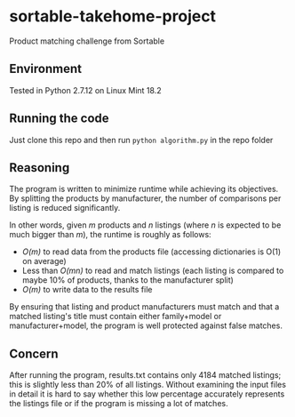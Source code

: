 # sortable-takehome-project
Product matching challenge from Sortable

## Environment
Tested in Python 2.7.12 on Linux Mint 18.2

## Running the code
Just clone this repo and then run `python algorithm.py` in the repo folder

## Reasoning

The program is written to minimize runtime while achieving its objectives. By splitting the products by manufacturer, the number of comparisons per listing is reduced significantly.

In other words, given *m* products and *n* listings (where *n* is expected to be much bigger than *m*), the runtime is roughly as follows:
- *O(m)* to read data from the products file (accessing dictionaries is O(1) on average)
- Less than *O(mn)* to read and match listings (each listing is compared to maybe 10% of products, thanks to the manufacturer split)
- *O(m)* to write data to the results file

By ensuring that listing and product manufacturers must match and that a matched listing's title must contain either family+model or manufacturer+model, the program is well protected against false matches.

## Concern

After running the program, results.txt contains only 4184 matched listings; this is slightly less than 20% of all listings. Without examining the input files in detail it is hard to say whether this low percentage accurately represents the listings file or if the program is missing a lot of matches.
